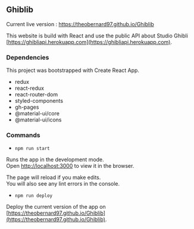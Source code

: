 ## Ghiblib

Current live version : https://theobernard97.github.io/Ghiblib

This website is build with React and use the public API about Studio Ghibli [https://ghibliapi.herokuapp.com](https://ghibliapi.herokuapp.com).

### Dependencies

This project was bootstrapped with Create React App.

- redux
- react-redux
- react-router-dom
- styled-components
- gh-pages
- @material-ui/core
- @material-ui/icons

### Commands

- `npm run start`

Runs the app in the development mode.<br />
Open [http://localhost:3000](http://localhost:3000) to view it in the browser.

The page will reload if you make edits.<br />
You will also see any lint errors in the console.

- `npm run deploy`

Deploy the current version of the app on [https://theobernard97.github.io/Ghiblib](https://theobernard97.github.io/Ghiblib).
